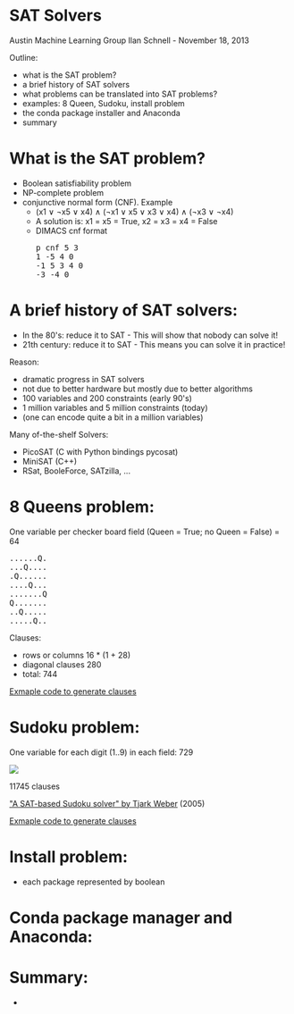SAT Solvers
===========

Austin Machine Learning Group
Ilan Schnell - November 18, 2013

Outline:
  * what is the SAT problem?
  * a brief history of SAT solvers
  * what problems can be translated into SAT problems?
  * examples: 8 Queen, Sudoku, install problem
  * the conda package installer and Anaconda
  * summary


What is the SAT problem?
========================

  * Boolean satisfiability problem
  * NP-complete problem
  * conjunctive normal form (CNF).  Example
      * (x1 ∨ ¬x5 ∨ x4) ∧ (¬x1 ∨ x5 ∨ x3 ∨ x4) ∧ (¬x3 ∨ ¬x4)
      * A solution is: x1 = x5 = True, x2 = x3 = x4 = False
      * DIMACS cnf format
        <pre>p cnf 5 3
        1 -5 4 0
        -1 5 3 4 0
        -3 -4 0</pre>


A brief history of SAT solvers:
===============================

  * In the 80's: reduce it to SAT - This will show that nobody can solve it!
  * 21th century: reduce it to SAT - This means you can solve it in practice!

Reason:
  * dramatic progress in SAT solvers
  * not due to better hardware but mostly due to better algorithms
  * 100 variables and 200 constraints (early 90's)
  * 1 million variables and 5 million constraints (today)
  * (one can encode quite a bit in a million variables)

Many of-the-shelf Solvers:
  * PicoSAT (C with Python bindings pycosat)
  * MiniSAT (C++)
  * RSat, BooleForce, SATzilla, ...


8 Queens problem:
=================

One variable per checker board field (Queen = True; no Queen = False) = 64
<pre>
......Q.
...Q....
.Q......
....Q...
.......Q
Q.......
..Q.....
.....Q..
</pre>
Clauses:
  * rows or columns 16 * (1 + 28)
  * diagonal clauses 280
  * total: 744

<a href="https://github.com/ContinuumIO/pycosat/blob/master/examples/8queens.py">Exmaple code to generate clauses</a>


Sudoku problem:
===============

One variable for each digit (1..9) in each field: 729

<img src="http://3.bp.blogspot.com/_Kh0CZuWd0T8/Sn_y7ihXuyI/AAAAAAAAFC4/DB1NpTv3gbk/s400/printable+sudoku+%281%29.jpg">

11745 clauses

<a href="https://www.lri.fr/~conchon/mpri/weber.pdf">
"A SAT-based Sudoku solver" by Tjark Weber</a> (2005)

<a href="https://github.com/ContinuumIO/pycosat/blob/master/examples/sudoku.py">Exmaple code to generate clauses</a>


Install problem:
================

  * each package represented by boolean


Conda package manager and Anaconda:
===================================


Summary:
========

  *
